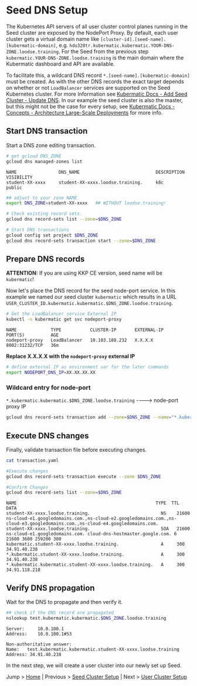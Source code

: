 # Seed DNS Setup

The Kubernetes API servers of all user cluster control planes running in the Seed cluster are exposed by the NodePort Proxy. By default, each user cluster gets a virtual domain name like `[cluster-id].[seed-name].[kubermatic-domain]`, e.g. `hdu328tr.kubermatic.kubermatic.YOUR-DNS-ZONE.loodse.training`. For the Seed from the previous step `kubermatic.YOUR-DNS-ZONE.loodse.training` is the main domain where the Kubermatic dashboard and API are available.

To facilitate this, a wildcard DNS record `*.[seed-name].[kubermatic-domain]` must be created. As with the other DNS records the exact target depends on whether or not `LoadBalancer` services are supported on the Seed Kubernetes cluster. For more Information see [Kubermatic Docs - Add Seed Cluster - Update DNS](https://docs.kubermatic.com/kubermatic/master/guides/installation/add_seed_cluster_ce/#:~:text=Update,Depending). In our example the seed cluster is also the master, but this might not be the case for every setup, see [Kubermatic Docs - Concepts - Architecture Large-Scale Deployments](https://docs.kubermatic.com/kubermatic/master/architecture/) for more info.

## Start DNS transaction

Start a DNS zone editing transaction.

```bash
# get gcloud DNS_ZONE
gcloud dns managed-zones list
```

```text
NAME                DNS_NAME                             DESCRIPTION  VISIBILITY
student-XX-xxxx     student-XX-xxxx.loodse.training.     k8c          public
```

```bash
## adjust to your zone NAME 
export DNS_ZONE=student-XX-xxxx   ## WITHOUT loodse.training!

# Check existing record sets.
gcloud dns record-sets list --zone=$DNS_ZONE

# Start DNS transactions
gcloud config set project $DNS_ZONE
gcloud dns record-sets transaction start --zone=$DNS_ZONE
```

## Prepare DNS records
**ATTENTION:** If you are using KKP CE version, seed name will be `kubermatic`!

Now let's place the DNS record for the seed node-port service. In this example we named our seed cluster `kubermatic` which results in a URL `USER_CLUSTER_ID.kubermatic.kubermatic.$DNS_ZONE.loodse.training`.

```bash
# Get the LoadBalancer service External IP
kubectl -n kubermatic get svc nodeport-proxy
```

```text
NAME             TYPE           CLUSTER-IP       EXTERNAL-IP     PORT(S)          AGE
nodeport-proxy   LoadBalancer   10.103.188.232   X.X.X.X         8002:31232/TCP   36m
```

**Replace  X.X.X.X with the `nodeport-proxy` external IP**

```bash
# define external IP as environment var for the later commands
export NODEPORT_DNS_IP=XX.XX.XX.XX
```

### Wildcard entry for node-port

`*.kubermatic.kubermatic.$DNS_ZONE.loodse.training` ----> node-port proxy IP

```bash
gcloud dns record-sets transaction add --zone=$DNS_ZONE --name="*.kubermatic.kubermatic.$DNS_ZONE.loodse.training" --ttl 300 --type A  $NODEPORT_DNS_IP
```

## Execute DNS changes

Finally, validate transaction file before executing changes.

```bash
cat transaction.yaml

#Execute changes
gcloud dns record-sets transaction execute --zone $DNS_ZONE

#Confirm Changes
gcloud dns record-sets list --zone=$DNS_ZONE
```

```text
NAME                                                     TYPE  TTL    DATA
student-XX-xxxx.loodse.training.                           NS    21600  ns-cloud-e1.googledomains.com.,ns-cloud-e2.googledomains.com.,ns-cloud-e3.googledomains.com.,ns-cloud-e4.googledomains.com.
student-XX-xxxx.loodse.training.                           SOA   21600  ns-cloud-e1.googledomains.com. cloud-dns-hostmaster.google.com. 6 21600 3600 259200 300
kubermatic.student-XX-xxxx.loodse.training.                A     300    34.91.40.238
*.kubermatic.student-XX-xxxx.loodse.training.              A     300    34.91.40.238
*.kubermatic.kubermatic.student-XX-xxxx.loodse.training.   A     300    34.91.118.218
```

## Verify DNS propagation

Wait for the DNS to propagate and then verify it.

```bash
## check if the DNS record are propagated
nslookup test.kubermatic.kubermatic.$DNS_ZONE.loodse.training
```

```text
Server:		10.0.100.1
Address:	10.0.100.1#53

Non-authoritative answer:
Name:	test.kubermatic.kubermatic.student-XX-xxxx.loodse.training
Address: 34.91.40.238
```

In the next step, we will create a user cluster into our newly set up Seed.


Jump > [Home](../README.md) | Previous > [Seed Cluster Setup](../04-add-seed-cluster/README.md) | Next > [User Cluster Setup](../06-create-user-cluster/README.md)